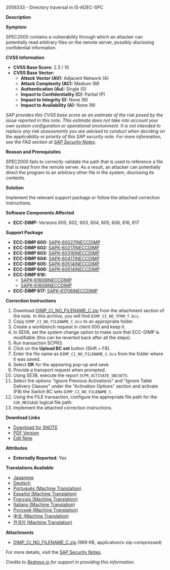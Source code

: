 2056333 - Directory traversal in IS-ADEC-SPC

**Description**

**Symptom**

SPEC2000 contains a vulnerability through which an attacker can potentially read arbitrary files on the remote server, possibly disclosing confidential information.

**CVSS Information**
- **CVSS Base Score:** 2.3 / 10
- **CVSS Base Vector:**
  - **Attack Vector (AV):** Adjacent Network (A)
  - **Attack Complexity (AC):** Medium (M)
  - **Authentication (Au):** Single (S)
  - **Impact to Confidentiality (C):** Partial (P)
  - **Impact to Integrity (I):** None (N)
  - **Impact to Availability (A):** None (N)

_SAP provides this CVSS base score as an estimate of the risk posed by the issue reported in this note. This estimate does not take into account your own system configuration or operational environment. It is not intended to replace any risk assessments you are advised to conduct when deciding on the applicability or priority of this SAP security note. For more information, see the FAQ section at [SAP Security Notes](https://me.sap.com/service.sap.com/securitynotes/)._

**Reason and Prerequisites**

SPEC2000 fails to correctly validate the path that is used to reference a file that is read from the remote server. As a result, an attacker can potentially direct the program to an arbitrary other file in the system, disclosing its contents.

**Solution**

Implement the relevant support package or follow the attached correction instructions.

**Software Components Affected**

- **ECC-DIMP:** Versions 600, 602, 603, 604, 605, 606, 616, 617

**Support Package**

- **ECC-DIMP 600:** [SAPK-60027INECCDIMP](https://me.sap.com/supportpackage/SAPK-60027INECCDIMP)
- **ECC-DIMP 602:** [SAPK-60217INECCDIMP](https://me.sap.com/supportpackage/SAPK-60217INECCDIMP)
- **ECC-DIMP 603:** [SAPK-60316INECCDIMP](https://me.sap.com/supportpackage/SAPK-60316INECCDIMP)
- **ECC-DIMP 604:** [SAPK-60417INECCDIMP](https://me.sap.com/supportpackage/SAPK-60417INECCDIMP)
- **ECC-DIMP 605:** [SAPK-60514INECCDIMP](https://me.sap.com/supportpackage/SAPK-60514INECCDIMP)
- **ECC-DIMP 606:** [SAPK-60614INECCDIMP](https://me.sap.com/supportpackage/SAPK-60614INECCDIMP)
- **ECC-DIMP 616:** 
  - [SAPK-61608INECCDIMP](https://me.sap.com/supportpackage/SAPK-61608INECCDIMP)
  - [SAPK-61609INECCDIMP](https://me.sap.com/supportpackage/SAPK-61609INECCDIMP)
- **ECC-DIMP 617:** [SAPK-61706INECCDIMP](https://me.sap.com/supportpackage/SAPK-61706INECCDIMP)

**Correction Instructions**

1. Download [DIMP_CI_NO_FILENAME_C.zip](https://me.sap.com/support/sapnotes/public/services/attachment.htm?iv_key=012006153200001135132014&iv_version=0002&iv_guid=590561CCDD5C22409749CA91891AF1BE) from the attachment section of the note. In this archive, you will find `DIMP_CI_NO_TFRM_T.bcs`.
2. Copy `DIMP_CI_NO_FILENAME_C.bcs` to an appropriate folder.
3. Create a workbench request in client 000 and keep it.
4. In SE06, set the system change option to make sure that ECC-DIMP is modifiable (this can be reverted back after all the steps).
5. Run transaction SCPR3.
6. Click on the **Upload BC set** button (Shift + F8).
7. Enter the file name as `DIMP_CI_NO_FILENAME_C.bcs` from the folder where it was saved.
8. Select **OK** for the appearing pop-up and save.
9. Provide a transport request when prompted.
10. Using SE38, execute the report `SCPR_ACTIVATE_SBCSETS`.
11. Select the options "Ignore Previous Activations" and "Ignore Table Delivery Classes" under the "Activation Options" section and activate (F8) the Switch BC sets `DIMP_CI_NO_FILENAME_C`.
12. Using the FILE transaction, configure the appropriate file path for the `S2K_MESSAGE` logical file path.
13. Implement the attached correction instructions.

**Download Links**

- [Download for SNOTE](https://notesdownloads.sap.com/note/0040000012223532017)
- [PDF Version](https://me.sap.com/sap/support/sfm/notes/print/0002056333?language=en-US&token=CEB2693DCCABEA80A0D465A40E3B8BEE)
- [Edit Note](https://me.sap.com/sap/support/notes/edit/0002056333)

**Attributes**

- **Externally Reported:** Yes

**Translations Available**

- [Japanese](https://me.sap.com/notes/0002056333/J)
- [Deutsch](https://me.sap.com/notes/0002056333/D)
- [Português (Machine Translation)](https://me.sap.com/notes/0002056333/P)
- [Español (Machine Translation)](https://me.sap.com/notes/0002056333/S)
- [Français (Machine Translation)](https://me.sap.com/notes/0002056333/F)
- [Italiano (Machine Translation)](https://me.sap.com/notes/0002056333/I)
- [Русский (Machine Translation)](https://me.sap.com/notes/0002056333/R)
- [中文 (Machine Translation)](https://me.sap.com/notes/0002056333/1)
- [한국어 (Machine Translation)](https://me.sap.com/notes/0002056333/3)

**Attachments**

- [DIMP_CI_NO_FILENAME_C.zip](https://me.sap.com/support/sapnotes/public/services/attachment.htm?iv_key=012006153200001135132014&iv_version=0002&iv_guid=590561CCDD5C22409749CA91891AF1BE) (969 KB, application/x-zip-compressed)

For more details, visit the [SAP Security Notes](https://me.sap.com/service.sap.com/securitynotes/).

*Credits to [Redrays.io](https://redrays.io) for support in providing this information.*